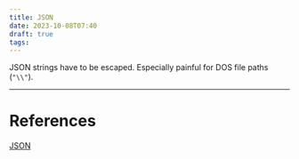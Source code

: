 ```yaml
---
title: JSON
date: 2023-10-08T07:40
draft: true
tags:
---
```

JSON strings have to be escaped.  Especially painful for DOS file paths (`"\\"`).

---
# References

[JSON](https://www.json.org/json-en.html)